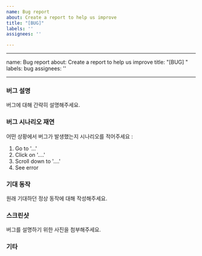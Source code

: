 ```yaml
---
name: Bug report
about: Create a report to help us improve
title: "[BUG]"
labels: ''
assignees: ''

---
```


---
name: Bug report
about: Create a report to help us improve
title: "[BUG] "
labels: bug
assignees: ''

---

### 버그 설명

버그에 대해 간략히 설명해주세요.

### 버그 시나리오 재연

어떤 상황에서 버그가 발생했는지 시나리오를 적어주세요 :  

1. Go to '...'
2. Click on '....'
3. Scroll down to '....'
4. See error

### 기대 동작

원래 기대하던 정상 동작에 대해 작성해주세요.

### 스크린샷

버그를 설명하기 위한 사진을 첨부해주세요.

### 기타
